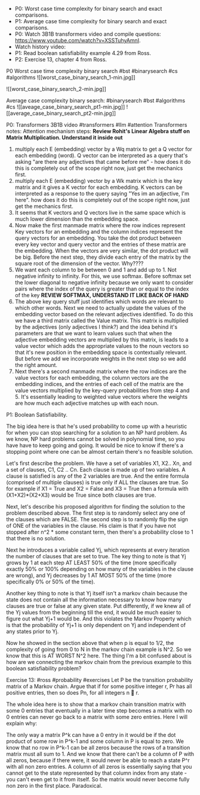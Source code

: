 - P0: Worst case time complexity for binary search and exact comparisons.
- P1: Average case time complexity for binary search and exact comparisons.
- P0: Watch 3B1B transformers video and compile questions: https://www.youtube.com/watch?v=XSSTuhyAmnI.
- Watch history video: 
- P1: Read boolean satisfiability example 4.29 from Ross.
- P2: Exercise 13, chapter 4 from Ross.



P0 Worst case time complexity binary search #bst #binarysearch #cs #algorithms 
![[worst_case_binary_search_1-min.jpg]]

![[worst_case_binary_search_2-min.jpg]]

Average case complexity binary search:
#binarysearch #bst #algorithms #cs 
![[aveage_case_binary_search_pt1-min.jpg]]
![[average_case_binary_search_pt2-min.jpg]]

P0: Transformers 3B1B video #transformers #llm #attention
Transformers notes:
Attention mechanism steps: **Review Rohit's Linear Algebra stuff on Matrix Multiplication. Understand it inside out**
1. multiply each E (embedding) vector by a Wq matrix to get a Q vector for each embedding (word). Q vector can be interpreted as a query that's asking "are there any adjectives that came before me" - how does it do this is completely out of the scope right now, just get the mechanics first.
2. multiply each E (embedding) vector by a Wk matrix which is the key matrix and it gives a K vector for each embedding. K vectors can be interpreted as a response to the query saying "Yes im an adjective, I'm here". how does it do this is completely out of the scope right now, just get the mechanics first.
3. It seems that K vectors and Q vectors live in the same space which is much lower dimension than the embedding space.
4. Now make the first manmade matrix where the row indices represent Key vectors for an embedding and the column indices represent the query vectors for an embedding. You take the dot product between every key vector and query vector and the entries of these matrix are the embedding. When the vectors are very similar, the dot product will be big. Before the next step, they divide each entry of the matrix by the square root of the dimension of the vector. Why????
5. We want each column to be between 0 and 1 and add up to 1. Not negative infinity to infinity. For this, we use softmax. Before softmax set the lower diagonal to negative infinity because we only want to consider pairs where the index of the query is greater than or equal to the index of the key **REVIEW SOFTMAX, UNDERSTAND IT LIKE BACK OF HAND**
6. The above key query stuff just identifies which words are relevant to which other words. Next we need to actually update the values of the embedding vector based on the relevant adjectives identified. To do this we have a third matrix called the Value matrix. This matrix is multiplied by the adjectives (only adjectives I think?) and the idea behind it's parameters are that we want to learn values such that when the adjective embedding vectors are multiplied by this matrix, is leads to a value vector which adds the appropriate values to the noun vectors so that it's new position in the embedding space is contextually relevant. But before we add we incorporate weights in the next step so we add the right amount.
7. Next there's a second manmade matrix where the row indices are the value vectors for each embedding, the column vectors are the embedding indices, and the entries of each cell of the matrix are the value vectors multiplied by the key-query probabilities from step 4 and 5. It's essentially leading to weighted value vectors where the weights are how much each adjective matches up with each noun.




P1: Boolean Satisfiability. 

The big idea here is that he's used probability to come up with a heuristic for when you can stop searching for a solution to an NP hard problem. As we know, NP hard problems cannot be solved in polynomial time, so you have have to keep going and going. It would be nice to know if there's a stopping point where one can be almost certain there's no feasible solution.

Let's first describe the problem. We have a set of variables X1, X2.. Xn, and a set of clauses, C1, C2 .. Cn. Each clause is made up of two variables. A clause is satisfied is any of the 2 variables are true. And the entire formula (comprised of multiple clauses) is true only if ALL the clauses are true. So for example if X1 = True and X2 = False and X3 = True then a formula with (X1+X2)*(X2+X3) would be True since both clauses are true.

Next, let's describe his proposed algorithm for finding the solution to the problem described above. The first step is to randomly select any one of the clauses which are FALSE. The second step is to randomly flip the sign of ONE of the variables in the clause. His claim is that if you have not stopped after n^2 * some constant term, then there's a probability close to 1 that there is no solution.

Next he introduces a variable called Yj, which represents at every iteration the number of clauses that are set to true. The key thing to note is that Yj grows by 1 at each step AT LEAST 50% of the time (more specifically exactly 50% or 100% depending on how many of the variables in the clause are wrong), and Yj decreases by 1 AT MOST 50% of the time (more specifically 0% or 50% of the time). 

Another key thing to note is that Yj itself isn't a markov chain because the state does not contain all the information necessary to know how many clauses are true or false at any given state. Put differently, if we knew all of the Yj values from the beginning till the end, it would be much easier to figure out what Yj+1 would be. And this violates the Markov Property which is that the probability of Yj+1 is only dependent on Yj and independent of any states prior to Yj.

Now he showed in the section above that when p is equal to 1/2, the complexity of going from 0 to N in the markov chain example is N^2. So we know that this is AT WORST N^2 here. The thing I'm a bit confused about is how are we connecting the markov chain from the previous example to this boolean satisfiability problem?



Exercise 13: #ross #probability #exercises
Let P be the transition probability matrix of a Markov chain. Argue that if for some
positive integer r, Pr has all positive entries, then so does Pn, for all integers n  r.

The whole idea here is to show that a markov chain transition matrix with some 0 entries that eventually in a later time step becomes a matrix with no 0 entries can never go back to a matrix with some zero entries. Here I will explain why:

The only way a matrix P^k can have a 0 entry in it would be if the dot product of some row in P^k-1 and some column in P is equal to zero. We know that no row in P^k-1 can be all zeros because the rows of a transition matrix must all sum to 1. And we know that there can't be a column of P with all zeros, because if there were, it would never be able to reach a state P^r with all non zero entries. A column of all zeros is essentially saying that you cannot get to the state represented by that column index from any state - you can't even get to it from itself. So the matrix would never become fully non zero in the first place. Paradoxical. 






